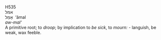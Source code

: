 <body>
  <p>H535<br>  אמל  <br> אָמַל  ‎  ‘âmal  <br><i>aw-mal‘ </i><br>A primitive root; to <i>droop</i>; by implication to <i>be</i> <i>sick</i>, to <i>mourn: - </i>languish, be weak, wax feeble.<br></p>
 </body>